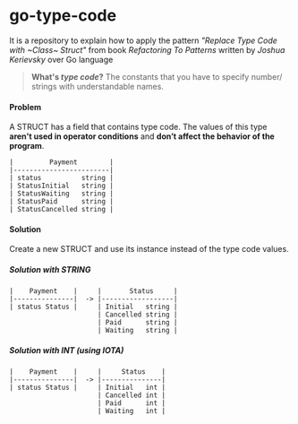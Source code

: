 go-type-code
==============

It is a repository to explain how to apply the pattern *"Replace Type
Code with ~Class~ Struct"* from book *Refactoring To Patterns* written
by *Joshua Kerievsky* over Go language

> **What's *type code*?** The constants that you have to specify number/
> strings with understandable names.

#### Problem

A STRUCT has a field that contains type code. The values of this type
**aren't used in operator conditions** and **don’t affect the behavior
of the program**.

```
|         Payment        |
|------------------------|
| status          string |
| StatusInitial   string |
| StatusWaiting   string |
| StatusPaid      string |
| StatusCancelled string |
```

#### Solution

Create a new STRUCT and use its instance instead of the type code
values.

##### Solution with STRING
```
|    Payment    |     |       Status     |     
|---------------|  -> |------------------|
| status Status |     | Initial   string |
                      | Cancelled string |
                      | Paid      string |
                      | Waiting   string |
```

##### Solution with INT (using IOTA)
```
|    Payment    |     |     Status    |     
|---------------|  -> |---------------|
| status Status |     | Initial   int |
                      | Cancelled int |
                      | Paid      int |
                      | Waiting   int |
```
